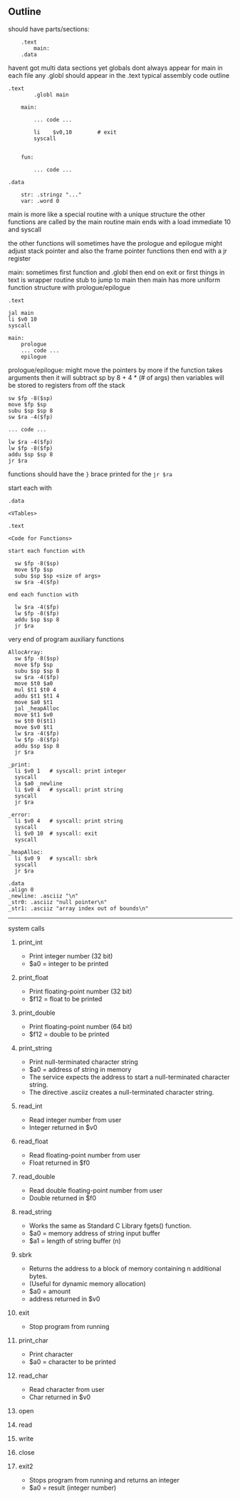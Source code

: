 ## Outline

should have parts/sections:
```
    .text
        main:
    .data
```

havent got multi data sections yet
globals dont always appear for main in each file
any .globl should appear in the .text
typical assembly code outline

```
.text
        .globl main

    main:

        ... code ...    

        li    $v0,10        # exit
        syscall


    fun:

        ... code ...

.data

    str: .stringz "..."
    var: .word 0
```

main is more like a special routine with a unique structure
the other functions are called by the main routine
main ends with a load immediate 10 and syscall

the other functions will sometimes have the prologue and epilogue
might adjust stack pointer and also the frame pointer
functions then end with a jr register

main:
sometimes first function and .globl then end on exit
or first things in text is wrapper routine stub to jump to main
then main has more uniform function structure with prologue/epilogue

```
.text

jal main
li $v0 10
syscall

main:
    prologue
    ... code ...
    epilogue
```

prologue/epilogue:
might move the pointers by more if the function takes arguments
then it will subtract sp by 8 + 4 * (# of args)
then variables will be stored to registers from off the stack

```
sw $fp -8($sp)
move $fp $sp
subu $sp $sp 8
sw $ra -4($fp)

... code ...

lw $ra -4($fp)
lw $fp -8($fp)
addu $sp $sp 8
jr $ra
```



functions should have the `}` brace printed for the ```jr $ra```



start each with

```
.data

<VTables>

.text

<Code for Functions>

start each function with

  sw $fp -8($sp)
  move $fp $sp
  subu $sp $sp <size of args>
  sw $ra -4($fp)

end each function with

  lw $ra -4($fp)
  lw $fp -8($fp)
  addu $sp $sp 8
  jr $ra
```


very end of program auxiliary functions

```
AllocArray:
  sw $fp -8($sp)
  move $fp $sp
  subu $sp $sp 8
  sw $ra -4($fp)
  move $t0 $a0
  mul $t1 $t0 4
  addu $t1 $t1 4
  move $a0 $t1
  jal _heapAlloc
  move $t1 $v0
  sw $t0 0($t1)
  move $v0 $t1
  lw $ra -4($fp)
  lw $fp -8($fp)
  addu $sp $sp 8
  jr $ra

_print:
  li $v0 1   # syscall: print integer
  syscall
  la $a0 _newline
  li $v0 4   # syscall: print string
  syscall
  jr $ra

_error:
  li $v0 4   # syscall: print string
  syscall
  li $v0 10  # syscall: exit
  syscall

_heapAlloc:
  li $v0 9   # syscall: sbrk
  syscall
  jr $ra

.data
.align 0
_newline: .asciiz "\n"
_str0: .asciiz "null pointer\n"
_str1: .asciiz "array index out of bounds\n"
```

------------------

system calls

1. print_int
    * Print integer number (32 bit)
    * $a0 = integer to be printed

2. print_float
    * Print floating-point number (32 bit)
    * $f12 = float to be printed

3. print_double
    * Print floating-point number (64 bit)
    * $f12 = double to be printed

4. print_string
    * Print null-terminated character string
    * $a0 = address of string in memory
    * The service expects the address to start a null-terminated character string.
    * The directive .asciiz creates a null-terminated character string.

5. read_int
    * Read integer number from user
    * Integer returned in $v0

6. read_float
    * Read floating-point number from user
    * Float returned in $f0

7. read_double
    * Read double floating-point number from user
    * Double returned in $f0

8. read_string
    * Works the same as Standard C Library fgets() function.
    * $a0 = memory address of string input buffer
    * $a1 = length of string buffer (n)

9. sbrk
    * Returns the address to a block of memory containing n additional bytes.
    * (Useful for dynamic memory allocation)
    * $a0 = amount
    * address returned in $v0

10. exit
    * Stop program from running

11. print_char
    * Print character
    * $a0 = character to be printed

12. read_char
    * Read character from user
    * Char returned in $v0

13. open

14. read

15. write

16. close

17. exit2
    * Stops program from running and returns an integer
    * $a0 = result (integer number)
